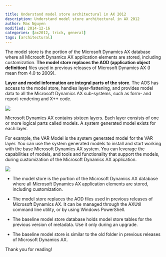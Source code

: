 ```yaml
---

title: Understand model store architectural in AX 2012
description: Understand model store architectural in AX 2012
author: Max Nguyen
modified: 2014-12-16
categories: [ax2012, trick, general]
tags: [architectural]
---
```


The model store is the portion of the Microsoft Dynamics AX database where all Microsoft Dynamics AX application elements are stored, including customization. **The model store replaces the AOD (application object definition)** files used in previous releases of Microsoft Dynamics AX (I mean from 4.0 to 2009).

**Layer and model information are integral parts of the store**. The AOS has access to the model store, handles layer-flattening, and provides model data to all the Microsoft Dynamics AX sub-systems, such as form- and report-rendering and X++ code.

![]({{site.url}}/assets/imagesposts/model_layer_elements.jpg)

Microsoft Dynamics AX contains sixteen layers. Each layer consists of one or more logical parts called models. A system generated model exists for each layer.

For example, the VAR Model is the system generated model for the VAR layer. You can use the system generated models to install and start working with the base Microsoft Dynamics AX system. You can leverage the capabilities of models, and tools and functionality that support the models, during customization of the Microsoft Dynamics AX application.

![]({{site.url}}/assets/imagesposts/understand-model-store-architectural.jpg)

* The model store is the portion of the Microsoft Dynamics AX database where all Microsoft Dynamics AX application elements are stored, including customization. 

* The model store replaces the AOD files used in previous releases of Microsoft Dynamics AX. It can be managed through the AXUtil command line utility, or by using Windows PowerShell.

* The baseline model store database holds model store tables for the previous version of metadata. Use it only during an upgrade. 

* The baseline model store is similar to the old folder in previous releases of Microsoft Dynamics AX.

Thank you for reading!
